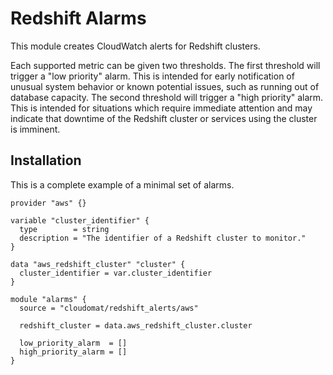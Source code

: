 # Redshift Alarms

This module creates CloudWatch alerts for Redshift clusters.

Each supported metric can be given two thresholds. The first threshold will trigger a "low priority" alarm. This is intended for early notification of unusual system behavior or known potential issues, such as running out of database capacity. The second threshold will trigger a "high priority" alarm. This is intended for situations which require immediate attention and may indicate that downtime of the Redshift cluster or services using the cluster is imminent.

## Installation

This is a complete example of a minimal set of alarms.

```hcl
provider "aws" {}

variable "cluster_identifier" {
  type        = string
  description = "The identifier of a Redshift cluster to monitor."
}

data "aws_redshift_cluster" "cluster" {
  cluster_identifier = var.cluster_identifier
}

module "alarms" {
  source = "cloudomat/redshift_alerts/aws"

  redshift_cluster = data.aws_redshift_cluster.cluster

  low_priority_alarm  = []
  high_priority_alarm = []
}
```
